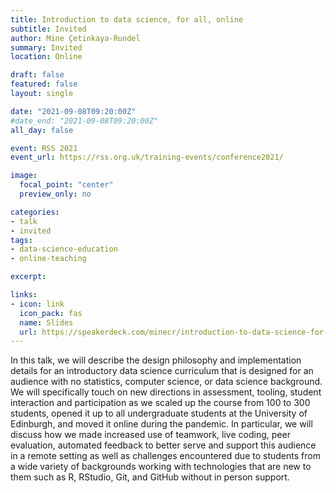 ```yaml
---
title: Introduction to data science, for all, online
subtitle: Invited
author: Mine Çetinkaya-Rundel
summary: Invited
location: Online

draft: false
featured: false
layout: single

date: "2021-09-08T09:20:00Z"
#date_end: "2021-09-08T09:20:00Z"
all_day: false

event: RSS 2021
event_url: https://rss.org.uk/training-events/conference2021/

image:
  focal_point: "center"
  preview_only: no

categories:
- talk
- invited
tags:
- data-science-education
- online-teaching

excerpt: 

links:
- icon: link
  icon_pack: fas
  name: Slides
  url: https://speakerdeck.com/minecr/introduction-to-data-science-for-all-online
---
```


In this talk, we will describe the design philosophy and implementation details for an introductory data science curriculum that is designed for an audience with no statistics, computer science, or data science background. We will specifically touch on new directions in assessment, tooling, student interaction and participation as we scaled up the course from 100 to 300 students, opened it up to all undergraduate students at the University of Edinburgh, and moved it online during the pandemic. In particular, we will discuss how we made increased use of teamwork, live coding, peer evaluation, automated feedback to better serve and support this audience in a remote setting as well as challenges encountered due to students from a wide variety of backgrounds working with technologies that are new to them such as R, RStudio, Git, and GitHub without in person support.